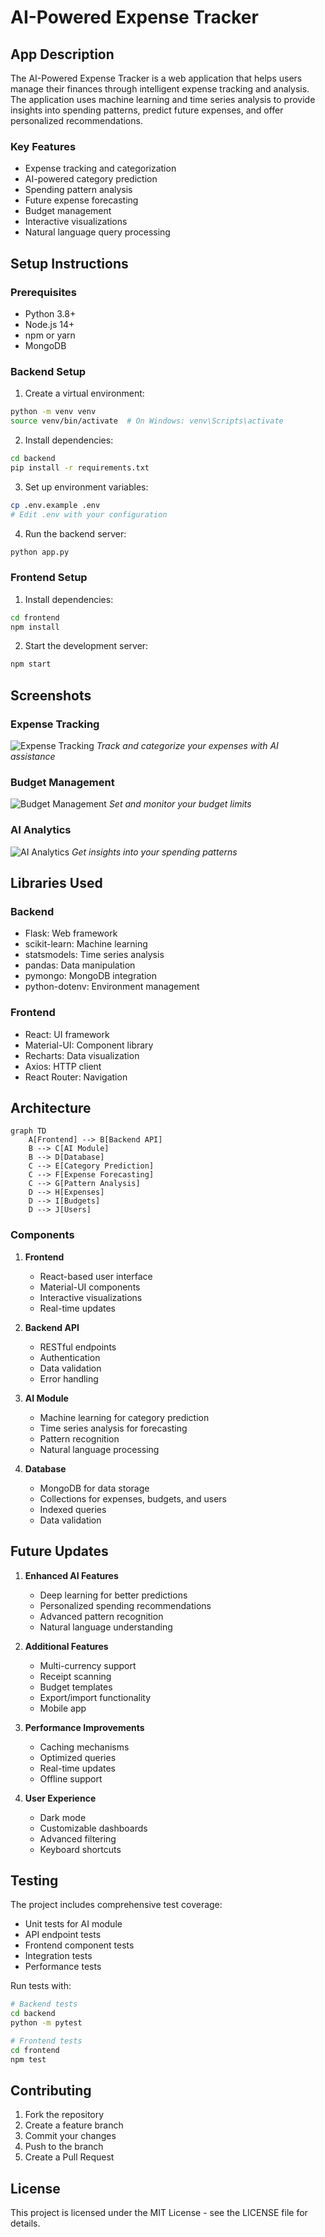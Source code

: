 # AI-Powered Expense Tracker

## App Description
The AI-Powered Expense Tracker is a web application that helps users manage their finances through intelligent expense tracking and analysis. The application uses machine learning and time series analysis to provide insights into spending patterns, predict future expenses, and offer personalized recommendations.

### Key Features
- Expense tracking and categorization
- AI-powered category prediction
- Spending pattern analysis
- Future expense forecasting
- Budget management
- Interactive visualizations
- Natural language query processing

## Setup Instructions

### Prerequisites
- Python 3.8+
- Node.js 14+
- npm or yarn
- MongoDB

### Backend Setup
1. Create a virtual environment:
```bash
python -m venv venv
source venv/bin/activate  # On Windows: venv\Scripts\activate
```

2. Install dependencies:
```bash
cd backend
pip install -r requirements.txt
```

3. Set up environment variables:
```bash
cp .env.example .env
# Edit .env with your configuration
```

4. Run the backend server:
```bash
python app.py
```

### Frontend Setup
1. Install dependencies:
```bash
cd frontend
npm install
```

2. Start the development server:
```bash
npm start
```

## Screenshots

### Expense Tracking
![Expense Tracking](screenshots/expenses.png)
*Track and categorize your expenses with AI assistance*

### Budget Management
![Budget Management](screenshots/budgets.png)
*Set and monitor your budget limits*

### AI Analytics
![AI Analytics](screenshots/analytics.png)
*Get insights into your spending patterns*

## Libraries Used

### Backend
- Flask: Web framework
- scikit-learn: Machine learning
- statsmodels: Time series analysis
- pandas: Data manipulation
- pymongo: MongoDB integration
- python-dotenv: Environment management

### Frontend
- React: UI framework
- Material-UI: Component library
- Recharts: Data visualization
- Axios: HTTP client
- React Router: Navigation

## Architecture

```mermaid
graph TD
    A[Frontend] --> B[Backend API]
    B --> C[AI Module]
    B --> D[Database]
    C --> E[Category Prediction]
    C --> F[Expense Forecasting]
    C --> G[Pattern Analysis]
    D --> H[Expenses]
    D --> I[Budgets]
    D --> J[Users]
```

### Components
1. **Frontend**
   - React-based user interface
   - Material-UI components
   - Interactive visualizations
   - Real-time updates

2. **Backend API**
   - RESTful endpoints
   - Authentication
   - Data validation
   - Error handling

3. **AI Module**
   - Machine learning for category prediction
   - Time series analysis for forecasting
   - Pattern recognition
   - Natural language processing

4. **Database**
   - MongoDB for data storage
   - Collections for expenses, budgets, and users
   - Indexed queries
   - Data validation

## Future Updates

1. **Enhanced AI Features**
   - Deep learning for better predictions
   - Personalized spending recommendations
   - Advanced pattern recognition
   - Natural language understanding

2. **Additional Features**
   - Multi-currency support
   - Receipt scanning
   - Budget templates
   - Export/import functionality
   - Mobile app

3. **Performance Improvements**
   - Caching mechanisms
   - Optimized queries
   - Real-time updates
   - Offline support

4. **User Experience**
   - Dark mode
   - Customizable dashboards
   - Advanced filtering
   - Keyboard shortcuts

## Testing
The project includes comprehensive test coverage:
- Unit tests for AI module
- API endpoint tests
- Frontend component tests
- Integration tests
- Performance tests

Run tests with:
```bash
# Backend tests
cd backend
python -m pytest

# Frontend tests
cd frontend
npm test
```

## Contributing
1. Fork the repository
2. Create a feature branch
3. Commit your changes
4. Push to the branch
5. Create a Pull Request

## License
This project is licensed under the MIT License - see the LICENSE file for details. 